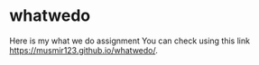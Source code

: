 # whatwedo
Here is my what we do assignment
You can check using this link https://musmir123.github.io/whatwedo/.
